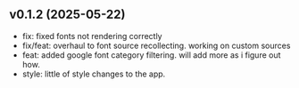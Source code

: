 ## v0.1.2 (2025-05-22)
- fix: fixed fonts not rendering correctly
- fix/feat: overhaul to font source recollecting. working on custom sources
- feat: added google font category filtering. will add more as i figure out how.
- style: little of style changes to the app.
